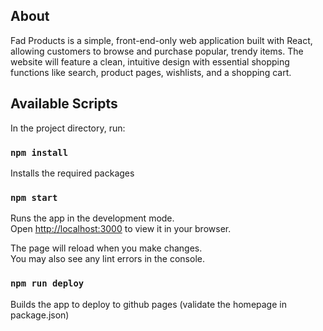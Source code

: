 ## About
Fad Products is a simple, front-end-only web application built with React, allowing customers to browse and purchase popular, trendy items. The website will feature a clean, intuitive design with essential shopping functions like search, product pages, wishlists, and a shopping cart.

## Available Scripts

In the project directory, run:

### `npm install`

Installs the required packages

### `npm start`

Runs the app in the development mode.\
Open [http://localhost:3000](http://localhost:3000) to view it in your browser.

The page will reload when you make changes.\
You may also see any lint errors in the console.

### `npm run deploy`

Builds the app to deploy to github pages (validate the homepage in package.json)
